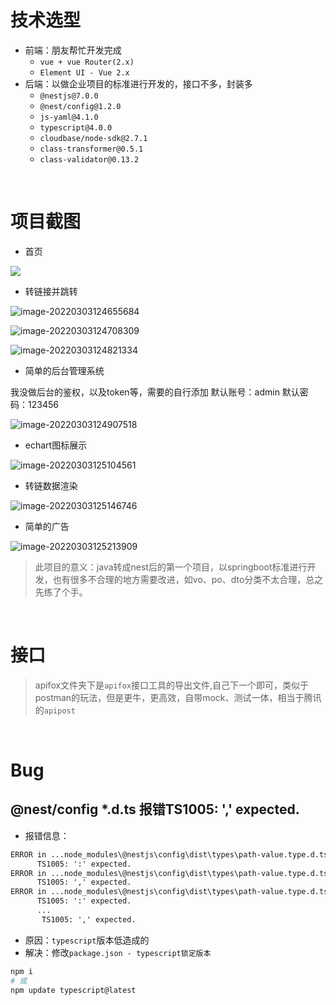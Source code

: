 # 技术选型

+ 前端：朋友帮忙开发完成
  + `vue + vue Router(2.x)`
  + `Element UI - Vue 2.x`
+ 后端：以做企业项目的标准进行开发的，接口不多，封装多
  + `@nestjs@7.0.0`
  + `@nest/config@1.2.0`
  + `js-yaml@4.1.0`
  + `typescript@4.0.0`
  + `cloudbase/node-sdk@2.7.1`
  + `class-transformer@0.5.1`
  + `class-validator@0.13.2`

</br>

# 项目截图

+ 首页

![](https://gitee.com/JYbill/typroa_pic/raw/master/%20md-images/image-20220303122225872.png)

+ 转链接并跳转

![image-20220303124655684](https://gitee.com/JYbill/typroa_pic/raw/master/%20md-images/image-20220303124655684.png)

![image-20220303124708309](https://gitee.com/JYbill/typroa_pic/raw/master/%20md-images/image-20220303124708309.png)

![image-20220303124821334](https://gitee.com/JYbill/typroa_pic/raw/master/%20md-images/image-20220303124821334.png)

+ 简单的后台管理系统

我没做后台的鉴权，以及token等，需要的自行添加
默认账号：admin
默认密码：123456

![image-20220303124907518](https://gitee.com/JYbill/typroa_pic/raw/master/%20md-images/image-20220303124907518.png)

+ echart图标展示

![image-20220303125104561](https://gitee.com/JYbill/typroa_pic/raw/master/%20md-images/image-20220303125104561.png)

+ 转链数据渲染

![image-20220303125146746](https://gitee.com/JYbill/typroa_pic/raw/master/%20md-images/image-20220303125146746.png)

+ 简单的广告

![image-20220303125213909](https://gitee.com/JYbill/typroa_pic/raw/master/%20md-images/image-20220303125213909.png)

> 此项目的意义：java转成nest后的第一个项目，以springboot标准进行开发，也有很多不合理的地方需要改进，如vo、po、dto分类不太合理，总之先练了个手。

</br>

# 接口
> apifox文件夹下是`apifox`接口工具的导出文件,自己下一个即可，类似于postman的玩法，但是更牛，更高效，自带mock、测试一体，相当于腾讯的`apipost`

</br>

# Bug

## @nest/config *.d.ts 报错TS1005: ',' expected.

+ 报错信息：

```txt
ERROR in ...node_modules\@nestjs\config\dist\types\path-value.type.d.ts(1,220)
      TS1005: ':' expected.
ERROR in ...node_modules\@nestjs\config\dist\types\path-value.type.d.ts(1,220)
      TS1005: ',' expected.
ERROR in ...node_modules\@nestjs\config\dist\types\path-value.type.d.ts(1,220)
      TS1005: ':' expected.
      ...
       TS1005: ',' expected.
```

+ 原因：`typescript`版本低造成的
+ 解决：修改`package.json - typescript锁定版本`

```bash
npm i
# 或
npm update typescript@latest
```

